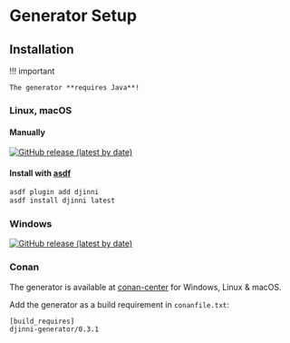 # Generator Setup

## Installation

!!! important

    The generator **requires Java**!

### Linux, macOS

#### Manually

[![GitHub release (latest by date)](https://img.shields.io/github/v/release/cross-language-cpp/djinni-generator?label=Download&logo=linux&logoColor=%23fff&style=for-the-badge)](https://github.com/cross-language-cpp/djinni-generator/releases/latest/download/djinni)

#### Install with [asdf](https://asdf-vm.com/)

```bash
asdf plugin add djinni
asdf install djinni latest
```

### Windows

[![GitHub release (latest by date)](https://img.shields.io/github/v/release/cross-language-cpp/djinni-generator?label=Download&logo=windows&style=for-the-badge)](https://github.com/cross-language-cpp/djinni-generator/releases/latest/download/djinni.bat)

### Conan

The generator is available at [conan-center](https://conan.io/center/djinni-generator) for Windows, Linux & macOS.

Add the generator as a build requirement in `conanfile.txt`:

```text
[build_requires]
djinni-generator/0.3.1
```
